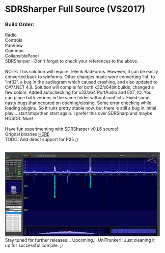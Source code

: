  # SDRSharper Full Source (VS2017)
<h3>Build Order:</h3>
	Radio<br>
  Controls<br>
	PanView<br>
	Common<br>
	CollapsiblePanel<br>
	SDRSharper - Don't forget to check your references to the above.<br><br>
	NOTE: This solution will require Telerik RadForms. However, it can be easily converted back to winforms. Other changes made were converting 'int' to 'int32', a bug in the audiogram which caused crashing, and also updated to C#7/.NET 4.6. Solution will compile for both x32/x64bit builds, changed a few colors. Added autochecking for x32/x64 PortAudio and EXT_IO. You can place both verions in the same folder without conflicts. Fixed some nasty bugs that occured on opening/closing. Some error checking while loading plugins. So it runs pretty stable now, but there is still a bug in initial play... start/stop/then start again. I prefer this over SDRSharp and maybe HDSDR. Nice!
<br><br>
Have fun experimenting with SDRSharper v0.L6 source!<br>
Orignal binaries <a href="http://www.qsl.net/s/sdr/">HERE</a>
<br>
TODO: Add direct support for P25 ;)<br>
<br>
<br>
<img src="Screenshot.png"><br>
Stay tuned for further releases... Upcoming... UniTrunker!! Just cleaning it up for successful compile. ;)
